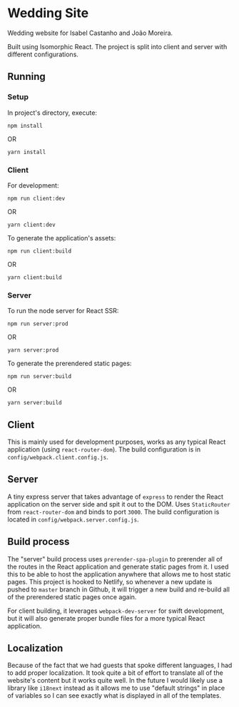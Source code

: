 # Wedding Site

Wedding website for Isabel Castanho and João Moreira.

Built using Isomorphic React. The project is split into client and server with different configurations.

## Running

### Setup

In project's directory, execute:
```
npm install
```
OR
```
yarn install
```


### Client

For development:
```
npm run client:dev
```
OR
```
yarn client:dev
```

To generate the application's assets:
```
npm run client:build
```
OR
```
yarn client:build
```


### Server

To run the node server for React SSR:
```
npm run server:prod
```
OR
```
yarn server:prod
```

To generate the prerendered static pages:
```
npm run server:build
```
OR
```
yarn server:build
```


## Client

This is mainly used for development purposes, works as any typical React application (using `react-router-dom`). The build configuration is in `config/webpack.client.config.js`.

## Server

A tiny express server that takes advantage of `express` to render the React application on the server side and spit it out to the DOM. Uses `StaticRouter` from `react-router-dom` and binds to port `3000`. The build configuration is located in `config/webpack.server.config.js`.

## Build process

The "server" build process uses `prerender-spa-plugin` to prerender all of the routes in the React application and generate static pages from it. I used this to be able to host the application anywhere that allows me to host static pages.
This project is hooked to Netlify, so whenever a new update is pushed to `master` branch in Github, it will trigger a new build and re-build all of the prerendered static pages once again.

For client building, it leverages `webpack-dev-server` for swift development, but it will also generate proper bundle files for a more typical React application.

## Localization

Because of the fact that we had guests that spoke different languages, I had to add proper localization. It took quite a bit of effort to translate all of the website's content but it works quite well. In the future I would likely use a library like `i18next` instead as it allows me to use "default strings" in place of variables so I can see exactly what is displayed in all of the templates.
